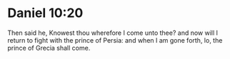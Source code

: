 # Daniel 10:20

Then said he, Knowest thou wherefore I come unto thee? and now will I return to fight with the prince of Persia: and when I am gone forth, lo, the prince of Grecia shall come.